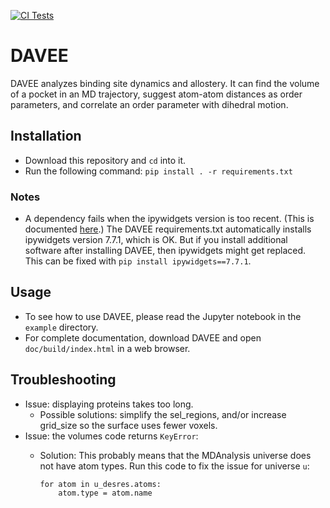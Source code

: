 [![CI Tests](https://github.com/DanielJamesEvans/DAVEE/actions/workflows/python-app.yml/badge.svg)](https://github.com/DanielJamesEvans/DAVEE/actions/workflows/python-app.yml)

# DAVEE

DAVEE analyzes binding site dynamics and allostery. It can find the volume of a pocket in an MD trajectory, suggest atom-atom distances as order parameters, and correlate an order parameter with dihedral motion.

## Installation
* Download this repository and `cd` into it.
* Run the following command:
    `pip install . -r requirements.txt`

        
### Notes
* A dependency fails when the ipywidgets version is too recent.  (This is documented [here](https://github.com/pyvista/pyvista/issues/3274).)  The DAVEE requirements.txt automatically installs ipywidgets version 7.7.1, which is OK.  But if you install additional software after installing DAVEE, then ipywidgets might get replaced.  This can be fixed with `pip install ipywidgets==7.7.1`.

## Usage
* To see how to use DAVEE, please read the Jupyter notebook in the `example` directory.
* For complete documentation, download DAVEE and open `doc/build/index.html` in a web browser.

## Troubleshooting
* Issue: displaying proteins takes too long.
  * Possible solutions: simplify the sel\_regions, and/or increase grid\_size so the surface uses fewer voxels.
* Issue: the volumes code returns `KeyError`:
  * Solution: This probably means that the MDAnalysis universe does not have atom types.  Run this code to fix the issue for universe `u`:
  
      ```
      for atom in u_desres.atoms:
          atom.type = atom.name
      ```
